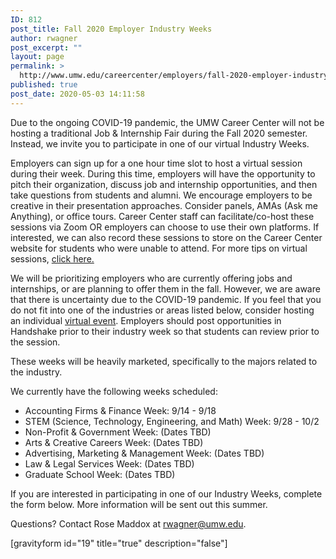 ```yaml
---
ID: 812
post_title: Fall 2020 Employer Industry Weeks
author: rwagner
post_excerpt: ""
layout: page
permalink: >
  http://www.umw.edu/careercenter/employers/fall-2020-employer-industry-weeks/
published: true
post_date: 2020-05-03 14:11:58
---
```

Due to the ongoing COVID-19 pandemic, the UMW Career Center will not be hosting a traditional Job &amp; Internship Fair during the Fall 2020 semester. Instead, we invite you to participate in one of our virtual Industry Weeks.

Employers can sign up for a one hour time slot to host a virtual session during their week. During this time, employers will have the opportunity to pitch their organization, discuss job and internship opportunities, and then take questions from students and alumni. We encourage employers to be creative in their presentation approaches. Consider panels, AMAs (Ask me Anything), or office tours. Career Center staff can facilitate/co-host these sessions via Zoom OR employers can choose to use their own platforms. If interested, we can also record these sessions to store on the Career Center website for students who were unable to attend. For more tips on virtual sessions, <a href="https://www.umw.edu/careercenter/employers/virtual-recruiting-events/">click here.</a>

We will be prioritizing employers who are currently offering jobs and internships, or are planning to offer them in the fall. However, we are aware that there is uncertainty due to the COVID-19 pandemic. If you feel that you do not fit into one of the industries or areas listed below, consider hosting an individual <a href="https://www.umw.edu/careercenter/employers/virtual-recruiting-events/">virtual event</a>. Employers should post opportunities in Handshake prior to their industry week so that students can review prior to the session.

These weeks will be heavily marketed, specifically to the majors related to the industry.

We currently have the following weeks scheduled:
<ul>
 	<li>Accounting Firms &amp; Finance Week: 9/14 - 9/18</li>
 	<li>STEM (Science, Technology, Engineering, and Math) Week: 9/28 - 10/2</li>
 	<li>Non-Profit &amp; Government Week: (Dates TBD)</li>
 	<li>Arts &amp; Creative Careers Week: (Dates TBD)</li>
 	<li>Advertising, Marketing &amp; Management Week: (Dates TBD)</li>
 	<li>Law &amp; Legal Services Week: (Dates TBD)</li>
 	<li>Graduate School Week: (Dates TBD)</li>
</ul>
If you are interested in participating in one of our Industry Weeks, complete the form below. More information will be sent out this summer.

Questions? Contact Rose Maddox at <a href="mailto:rwagner@umw.edu">rwagner@umw.edu</a>.

[gravityform id="19" title="true" description="false"]